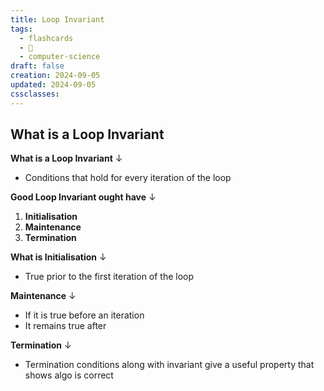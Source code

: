 ```yaml
---
title: Loop Invariant
tags:
  - flashcards
  - 🌱
  - computer-science
draft: false
creation: 2024-09-05
updated: 2024-09-05
cssclasses: 
---
```

## What is a Loop Invariant

**What is a Loop Invariant**
↓
- Conditions that hold for every iteration of the loop
<!--SR:!2025-06-22,196,316-->

**Good Loop Invariant ought have**
↓
1. **Initialisation**
2. **Maintenance**
3. **Termination**
<!--SR:!2025-08-17,252,330-->

**What is Initialisation**
↓
- True prior to the first iteration of the loop
<!--SR:!2025-08-12,247,330-->

**Maintenance**
↓
- If it is true before an iteration
- It remains true after
<!--SR:!2025-08-24,260,330-->

**Termination**
↓
- Termination conditions along with invariant give a useful property that shows algo is correct
<!--SR:!2025-09-08,275,336-->


